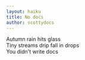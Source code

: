 ```yaml
---
layout: haiku
title: No docs
author: scottydocs
---
```


Autumn rain hits glass <br>
Tiny streams drip fall in drops <br>
You didn't write docs <br>
